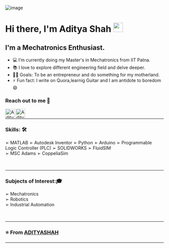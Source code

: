 ![image](https://user-images.githubusercontent.com/37467941/125731951-fdd09e58-1329-4605-a6e6-fc7cf497f9f3.png)

# Hi there, I'm Aditya Shah <img width="30px" src="https://media.tenor.com/images/3b388fe03da271d2674faf85eb7c3fcd/tenor.gif" />



## I'm a Mechatronics Enthusiast.

- 💻 I’m currently doing my Master's in Mechatronics from IIT Patna.
- 📚 I love to explore different engineering field and delve deeper. 
- 💪🏼 Goals: To be an entrepreneur and do something for my motherland. 
- ⚡ Fun fact: I write on Quora,learnig Guitar and I am antidote to boredom :smile:


### Reach out to me 📝


[<img align="left" alt="Aditya | LinkedIn" height="30px" src="https://www.flaticon.com/svg/static/icons/svg/733/733561.svg"/>][linkedin]
[<img align="left" alt="Aditya | Instagram" height="30px" src="https://image.flaticon.com/icons/svg/733/733558.svg" />][instagram]


<br />

---

### Skills: 🛠 

➢ MATLAB
➢ Autodesk Inventor
➢ Python
➢ Arduino
➢ Programmable Logic Controller (PLC)
➢ SOLIDWORKS
➢ FluidSIM<br>
➢ MSC Adams
➢ CoppeliaSim

<br/>

---

### Subjects of Interest::mortar_board:

➢ Mechatronics<br>
➢ Robotics<br>
➢ Industrial Automation<br>

<br/>

---

### ⭐️ From [ADITYASHAH](https://github.com/groverkds) ### 

---


[instagram]: https://www.instagram.com/aarman.shah/
[linkedin]: https://www.linkedin.com/in/aditya-shah-8b4688112/

